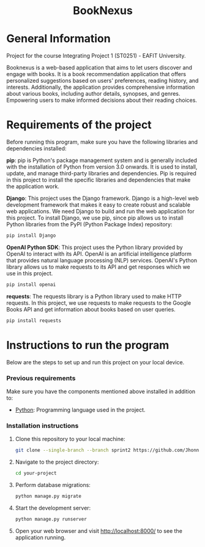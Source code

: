 <h1 align="center">BookNexus</h1>

# General Information
Project for the course Integrating Project 1 (ST0251) - EAFIT University.

Booknexus is a web-based application that aims to let users discover and engage with books. It is a book recommendation application that offers personalized suggestions based on users' preferences, reading history, and interests. Additionally, the application provides comprehensive information about various books, including author details, synopses, and genres. Empowering users to make informed decisions about their reading choices.

# Requirements of the project
Before running this program, make sure you have the following libraries and dependencies installed:

**pip**: pip is Python's package management system and is generally included with the installation of Python from version 3.0 onwards. It is used to install, update, and manage third-party libraries and dependencies. Pip is required in this project to install the specific libraries and dependencies that make the application work.

**Django**: This project uses the Django framework. Django is a high-level web development framework that makes it easy to create robust and scalable web applications. We need Django to build and run the web application for this project. To install Django, we use pip, since pip allows us to install Python libraries from the PyPI (Python Package Index) repository:

 ```bash
 pip install Django
 ```

**OpenAI Python SDK**: This project uses the Python library provided by OpenAI to interact with its API. OpenAI is an artificial intelligence platform that provides natural language processing (NLP) services. OpenAI's Python library allows us to make requests to its API and get responses which we use in this project.

 ```bash
pip install openai
 ```

**requests**: The requests library is a Python library used to make HTTP requests. In this project, we use requests to make requests to the Google Books API and get information about books based on user queries.

 ```bash
pip install requests
 ```


# Instructions to run the program

Below are the steps to set up and run this project on your local device.

### Previous requirements

Make sure you have the components mentioned above installed in addition to:

- [Python](https://www.python.org/downloads/): Programming language used in the project.

### Installation instructions

1. Clone this repository to your local machine:

    ```bash
    git clone --single-branch --branch sprint2 https://github.com/Jhonnathan93/integrating-project-1.git
    ```

2. Navigate to the project directory:

    ```bash
    cd your-project
    ```

3. Perform database migrations:

    ```bash
    python manage.py migrate
    ```

4. Start the development server:

    ```bash
    python manage.py runserver
    ```

5. Open your web browser and visit [http://localhost:8000/](http://localhost:8000/) to see the application running.






